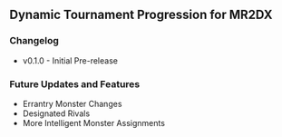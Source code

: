 ﻿## Dynamic Tournament Progression for MR2DX

### Changelog

* v0.1.0 - Initial Pre-release

### Future Updates and Features

* Errantry Monster Changes
* Designated Rivals
* More Intelligent Monster Assignments
